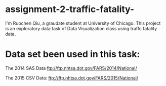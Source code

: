 # assignment-2-traffic-fatality-
I'm Ruochen Qiu, a graudate student at University of Chicago. This project is an exploratory data task of Data Visualization class using traffc fatality data.

# Data set been used in this task:

The 2014 SAS Data ftp://ftp.nhtsa.dot.gov/FARS/2014/National/

The 2015 CSV Data: ftp://ftp.nhtsa.dot.gov/FARS/2015/National/

